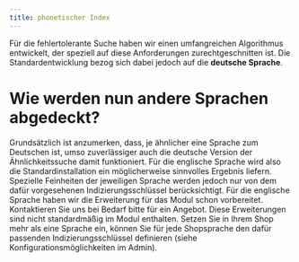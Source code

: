 ```yaml
---
title: phonetischer Index
---
```


Für die fehlertolerante Suche haben wir einen umfangreichen Algorithmus entwickelt, der speziell auf diese Anforderungen zurechtgeschnitten ist. Die Standardentwicklung bezog sich dabei jedoch auf die **deutsche Sprache**.

# Wie werden nun andere Sprachen abgedeckt?

Grundsätzlich ist anzumerken, dass, je ähnlicher eine Sprache zum Deutschen ist, umso zuverlässiger auch die deutsche Version der Ähnlichkeitssuche damit funktioniert. Für die englische Sprache wird also die Standardinstallation ein möglicherweise sinnvolles Ergebnis liefern. Spezielle Feinheiten der jeweiligen Sprache werden jedoch nur von dem dafür vorgesehenen Indizierungsschlüssel berücksichtigt.
Für die englische Sprache haben wir die Erweiterung für das Modul schon vorbereitet. Kontaktieren Sie uns bei Bedarf bitte für ein Angebot. Diese Erweiterungen sind nicht standardmäßig im Modul enthalten.
Setzen Sie in Ihrem Shop mehr als eine Sprache ein, können Sie für jede Shopsprache den dafür passenden Indizierungsschlüssel definieren (siehe Konfigurationsmöglichkeiten im Admin).
